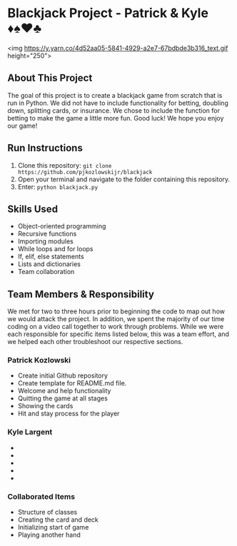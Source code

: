 # Blackjack Project - Patrick & Kyle ♦️♠️♥️♣️

<img https://y.yarn.co/4d52aa05-5841-4929-a2e7-67bdbde3b316_text.gif height="250">

## About This Project

The goal of this project is to create a blackjack game from scratch that is run in Python. We did not have to include functionality for betting, doubling down, splitting cards, or insurance. We chose to include the function for betting to make the game a little more fun. Good luck! We hope you enjoy our game!

## Run Instructions

1. Clone this repository: `git clone https://github.com/pjkozlowskijr/blackjack`
2. Open your terminal and navigate to the folder containing this repository.
3. Enter: `python blackjack.py`

## Skills Used

- Object-oriented programming
- Recursive functions
- Importing modules
- While loops and for loops
- If, elif, else statements
- Lists and dictionaries
- Team collaboration

## Team Members & Responsibility

We met for two to three hours prior to beginning the code to map out how we would attack the project. In addition, we spent the majority of our time coding on a video call together to work through problems. While we were each responsible for specific items listed below, this was a team effort, and we helped each other troubleshoot our respective sections. 

### Patrick Kozlowski

- Create initial Github repository
- Create template for README.md file.
- Welcome and help functionality
- Quitting the game at all stages
- Showing the cards
- Hit and stay process for the player

### Kyle Largent

- 
- 
- 
- 
- 

### Collaborated Items
- Structure of classes
- Creating the card and deck
- Initializing start of game
- Playing another hand
